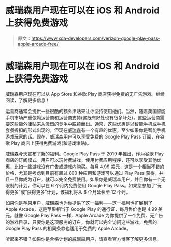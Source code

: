 # 威瑞森用户现在可以在 iOS 和 Android 上获得免费游戏

> 原文：<https://www.xda-developers.com/verizon-google-play-pass-apple-arcade-free/>

# 威瑞森用户现在可以在 iOS 和 Android 上获得免费游戏

威瑞森用户现在可以从 App Store 和谷歌 Play 商店获得免费的无广告游戏。继续阅读，了解更多信息！

运营商通常会提供一些很酷的额外津贴来让你坚持使用他们。当然，随着美国智能手机市场严重依赖运营商和运营商支持(这既有好处也有很多坏处)，这些运营商需要这些额外津贴来从激烈的竞争中脱颖而出。通常，这些优惠是以智能手机或手机套餐折扣的形式出现的，但现在[威瑞森](https://www.xda-developers.com/tag/verizon-wireless/)有一个有趣的优惠，至少如果你是智能手机游戏玩家的话。现在，威瑞森用户可以享受免费的 Google Play Pass 订阅，在谷歌 Play 商店上获得免费游戏(和游戏津贴)。

威瑞森今天宣布了新的福利。Google Play Pass 于 2019 年推出，作为谷歌 Play 商店的订阅模式。用户可以玩付费游戏，使用付费应用程序，还可以享受其他优惠，比如一些游戏没有广告或游戏内购买。每月 4.99 美元，这是一个相当不错的价格，尤其是考虑到目前有超过 800 种应用和游戏可以通过 Play Pass 获得，并且一旦你成为订户，就可以完全免费使用。如果你是威瑞森用户，并且你有一个无限制的计划，你可以在 6 个月内免费使用 Google Play Pass。如果您参加了“玩得更多”或“获得更多”计划，该福利将从 6 个月延长至 12 个月。

如果你是苹果用户，威瑞森也为你提供了这一福利——这一福利也扩展到了 Apple Arcade，这是苹果相当于 Google Play 的通行证，每月售价也是 4.99 美元。就像 Google Play Pass 一样，Apple Arcade 为你提供了一个免费、无广告的游戏目录，只要你是这项服务的订户，你就可以完全访问这些游戏。免费的 Google Play Pass 的相同条款也适用于免费的 Apple Arcade。

听起来不错？如果你是合格计划的威瑞森用户，请查看官方博客了解更多信息。